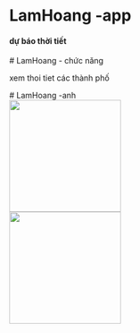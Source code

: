 # LamHoang -app
<h4>dự báo thời tiết</h4>
# LamHoang - chức năng
<p>xem thoi tiet các thành phố</p>
# LamHoang -anh

<div class="left"><img src="https://scontent.fhan5-7.fna.fbcdn.net/v/t1.15752-9/56161471_281164909443359_3394226853467127808_n.png?_nc_cat=103&_nc_oc=AQkxH90LbC_qfhk2EPtUE_mKtX2zddPd9DrAv6GI8b9JQ2tlZ17eH-9JP-iaXeEd5Qk&_nc_ht=scontent.fhan5-7.fna&oh=3661e08a4175049d41696a59b85ef23d&oe=5D070553" width="200px" hight="400px" ></div>
<div class="right"><img src="https://scontent.fhan5-7.fna.fbcdn.net/v/t1.15752-9/56358400_1196768103820417_4461029410476130304_n.png?_nc_cat=103&_nc_oc=AQlF6_9-423HVN3qga7WAho0NZZPU1uXJ7PPz84HFUENAeKX7aiNmnipWvw-vfzePUg&_nc_ht=scontent.fhan5-7.fna&oh=b36667f77e0aa0fa98db92e0d2e0ec27&oe=5D06C752" width="200px" hight="400px" ></div>
